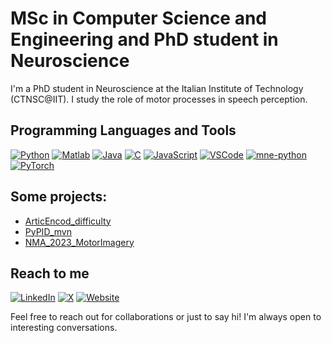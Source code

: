 # MSc in Computer Science and Engineering and PhD student in Neuroscience

I'm a PhD student in Neuroscience at the Italian Institute of Technology (CTNSC@IIT). I study the role of motor processes in speech perception.

## Programming Languages and Tools
[![Python](https://img.shields.io/badge/-Python-3776AB?logo=python&logoColor=white)](https://www.python.org)
[![Matlab](https://img.shields.io/badge/-Matlab-0076A8?logo=mathworks&logoColor=white)](https://it.mathworks.com/products/matlab.html)
[![Java](https://img.shields.io/badge/-Java-007396?logo=java&logoColor=white)](https://www.java.com)
[![C](https://img.shields.io/badge/-A8B9CC?logo=c&logoColor=white)]()
[![JavaScript](https://img.shields.io/badge/-F7DF1E?logo=javascript&logoColor=white)]()
[![VSCode](https://img.shields.io/badge/-VsCode-007ACC?logo=visual-studio-code&logoColor=white)]()
[![mne-python](https://img.shields.io/badge/-MNE-66B4D3?logo=python&logoColor=white)]()
[![PyTorch](https://img.shields.io/badge/-PyTorch-EE4C2C?logo=pytorch&logoColor=white)]()

## Some projects:
- [ArticEncod_difficulty](https://github.com/AlessandroCorsini/articEncod_difficulty)
- [PyPID_mvn](https://github.com/AlessandroCorsini/PyPID_mvn)
- [NMA_2023_MotorImagery](https://github.com/AlessandroCorsini/NMA_2023_MotorImagery)

## Reach to me
[![LinkedIn](https://img.shields.io/badge/-LinkedIn-0077B5?logo=linkedin&logoColor=white)](www.linkedin.com/in/alessandro-corsini-8b1887158)
[![X](https://img.shields.io/badge/-X-1DA1F2?logo=twitter&logoColor=white)](https://twitter.com/Alessan86081796)
[![Website](https://img.shields.io/badge/-Website-1DA1F2?logo=github&logoColor=white)](https://alessandrocorsini.github.io)

Feel free to reach out for collaborations or just to say hi! I'm always open to interesting conversations.
